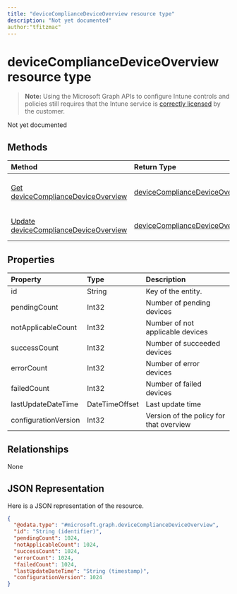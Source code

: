 ```yaml
---
title: "deviceComplianceDeviceOverview resource type"
description: "Not yet documented"
author:"tfitzmac"
---
```


# deviceComplianceDeviceOverview resource type

> **Note:** Using the Microsoft Graph APIs to configure Intune controls and policies still requires that the Intune service is [correctly licensed](https://go.microsoft.com/fwlink/?linkid=839381) by the customer.

Not yet documented
## Methods
|Method|Return Type|Description|
|:---|:---|:---|
|[Get deviceComplianceDeviceOverview](../api/intune-deviceconfig-devicecompliancedeviceoverview-get.md)|[deviceComplianceDeviceOverview](../resources/intune-deviceconfig-devicecompliancedeviceoverview.md)|Read properties and relationships of the [deviceComplianceDeviceOverview](../resources/intune-deviceconfig-devicecompliancedeviceoverview.md) object.|
|[Update deviceComplianceDeviceOverview](../api/intune-deviceconfig-devicecompliancedeviceoverview-update.md)|[deviceComplianceDeviceOverview](../resources/intune-deviceconfig-devicecompliancedeviceoverview.md)|Update the properties of a [deviceComplianceDeviceOverview](../resources/intune-deviceconfig-devicecompliancedeviceoverview.md) object.|

## Properties
|Property|Type|Description|
|:---|:---|:---|
|id|String|Key of the entity.|
|pendingCount|Int32|Number of pending devices|
|notApplicableCount|Int32|Number of not applicable devices|
|successCount|Int32|Number of succeeded devices|
|errorCount|Int32|Number of error devices|
|failedCount|Int32|Number of failed devices|
|lastUpdateDateTime|DateTimeOffset|Last update time|
|configurationVersion|Int32|Version of the policy for that overview|

## Relationships
None
## JSON Representation
Here is a JSON representation of the resource.
<!-- {
  "blockType": "resource",
  "keyProperty": "id",
  "@odata.type": "microsoft.graph.deviceComplianceDeviceOverview"
}
-->
``` json
{
  "@odata.type": "#microsoft.graph.deviceComplianceDeviceOverview",
  "id": "String (identifier)",
  "pendingCount": 1024,
  "notApplicableCount": 1024,
  "successCount": 1024,
  "errorCount": 1024,
  "failedCount": 1024,
  "lastUpdateDateTime": "String (timestamp)",
  "configurationVersion": 1024
}
```



